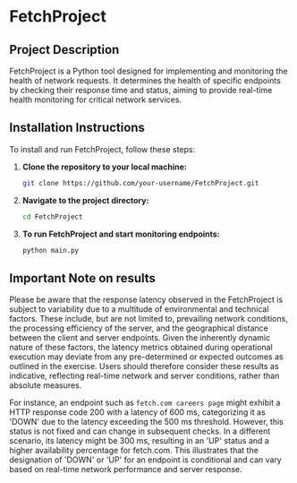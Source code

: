 # FetchProject

## Project Description

FetchProject is a Python tool designed for implementing and monitoring the health of network requests. It determines the health of specific endpoints by checking their response time and status, aiming to provide real-time health monitoring for critical network services.

## Installation Instructions

To install and run FetchProject, follow these steps:

1. **Clone the repository to your local machine:**

   ```bash
   git clone https://github.com/your-username/FetchProject.git

2. **Navigate to the project directory:**

   ```bash
   cd FetchProject
   
3. **To run FetchProject and start monitoring endpoints:**
   
   ```bash
   python main.py

## Important Note on results 

Please be aware that the response latency observed in the FetchProject is subject to variability due to a multitude of environmental and technical factors. These include, but are not limited to, prevailing network conditions, the processing efficiency of the server, and the geographical distance between the client and server endpoints. Given the inherently dynamic nature of these factors, the latency metrics obtained during operational execution may deviate from any pre-determined or expected outcomes as outlined in the exercise. Users should therefore consider these results as indicative, reflecting real-time network and server conditions, rather than absolute measures. 

For instance, an endpoint such as `fetch.com careers page` might exhibit a HTTP response code 200 with a latency of 600 ms, categorizing it as 'DOWN' due to the latency exceeding the 500 ms threshold. However, this status is not fixed and can change in subsequent checks. In a different scenario, its latency might be 300 ms, resulting in an 'UP' status and a higher availability percentage for fetch.com. This illustrates that the designation of 'DOWN' or 'UP' for an endpoint is conditional and can vary based on real-time network performance and server response.





